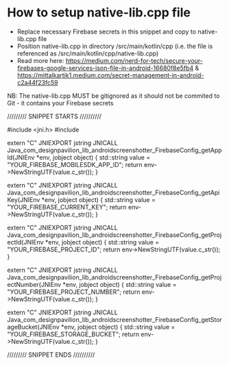 # How to setup native-lib.cpp file

- Replace necessary Firebase secrets in this snippet and copy to native-lib.cpp file
- Position native-lib.cpp in directory /src/main/kotlin/cpp (i.e. the file is referenced as /src/main/kotlin/cpp/native-lib.cpp)
- Read more here: https://medium.com/nerd-for-tech/secure-your-firebases-google-services-json-file-in-android-16680f8e5fb4 & https://mittalkartik1.medium.com/secret-management-in-android-c2a44f23fc59

NB: The native-lib.cpp MUST be gitignored as it should not be commited to Git - it contains your Firebase secrets

///////// SNIPPET STARTS //////////

#include <jni.h>
#include <string>

extern "C" JNIEXPORT jstring JNICALL Java_com_designpavilion_lib_androidscreenshotter_FirebaseConfig_getAppId(JNIEnv *env, jobject object) {
    std::string value = "YOUR_FIREBASE_MOBILESDK_APP_ID";
    return env->NewStringUTF(value.c_str());
}

extern "C" JNIEXPORT jstring JNICALL Java_com_designpavilion_lib_androidscreenshotter_FirebaseConfig_getApiKey(JNIEnv *env, jobject object) {
    std::string value = "YOUR_FIREBASE_CURRENT_KEY";
    return env->NewStringUTF(value.c_str());
}

extern "C" JNIEXPORT jstring JNICALL Java_com_designpavilion_lib_androidscreenshotter_FirebaseConfig_getProjectId(JNIEnv *env, jobject object) {
    std::string value = "YOUR_FIREBASE_PROJECT_ID";
    return env->NewStringUTF(value.c_str());
}

extern "C" JNIEXPORT jstring JNICALL Java_com_designpavilion_lib_androidscreenshotter_FirebaseConfig_getProjectNumber(JNIEnv *env, jobject object) {
    std::string value = "YOUR_FIREBASE_PROJECT_NUMBER";
    return env->NewStringUTF(value.c_str());
}

extern "C" JNIEXPORT jstring JNICALL Java_com_designpavilion_lib_androidscreenshotter_FirebaseConfig_getStorageBucket(JNIEnv *env, jobject object) {
    std::string value = "YOUR_FIREBASE_STORAGE_BUCKET";
    return env->NewStringUTF(value.c_str());
}
  
///////// SNIPPET ENDS //////////
